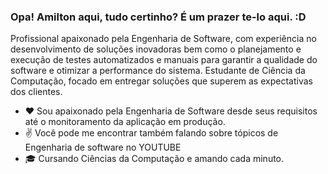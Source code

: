 ### Opa! Amilton aqui, tudo certinho? É um prazer te-lo aqui. :D
Profissional apaixonado pela Engenharia de Software, com experiência no desenvolvimento de soluções inovadoras bem como o planejamento e execução de testes automatizados e manuais para garantir a qualidade do software e otimizar a performance do sistema. Estudante de Ciência da Computação, focado em entregar soluções que superem as expectativas dos clientes.

- ❤️ Sou apaixonado pela Engenharia de Software desde seus requisitos até o monitoramento da aplicação em produção.
- ✌️ Você pode me encontrar também falando sobre tópicos de Engenharia de software no YOUTUBE
- 🎓 Cursando Ciências da Computação e amando cada minuto.


          
          
